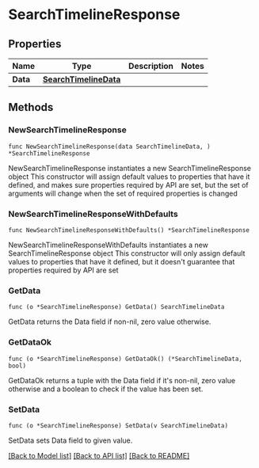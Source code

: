 # SearchTimelineResponse

## Properties

Name | Type | Description | Notes
------------ | ------------- | ------------- | -------------
**Data** | [**SearchTimelineData**](SearchTimelineData.md) |  | 

## Methods

### NewSearchTimelineResponse

`func NewSearchTimelineResponse(data SearchTimelineData, ) *SearchTimelineResponse`

NewSearchTimelineResponse instantiates a new SearchTimelineResponse object
This constructor will assign default values to properties that have it defined,
and makes sure properties required by API are set, but the set of arguments
will change when the set of required properties is changed

### NewSearchTimelineResponseWithDefaults

`func NewSearchTimelineResponseWithDefaults() *SearchTimelineResponse`

NewSearchTimelineResponseWithDefaults instantiates a new SearchTimelineResponse object
This constructor will only assign default values to properties that have it defined,
but it doesn't guarantee that properties required by API are set

### GetData

`func (o *SearchTimelineResponse) GetData() SearchTimelineData`

GetData returns the Data field if non-nil, zero value otherwise.

### GetDataOk

`func (o *SearchTimelineResponse) GetDataOk() (*SearchTimelineData, bool)`

GetDataOk returns a tuple with the Data field if it's non-nil, zero value otherwise
and a boolean to check if the value has been set.

### SetData

`func (o *SearchTimelineResponse) SetData(v SearchTimelineData)`

SetData sets Data field to given value.



[[Back to Model list]](../README.md#documentation-for-models) [[Back to API list]](../README.md#documentation-for-api-endpoints) [[Back to README]](../README.md)


